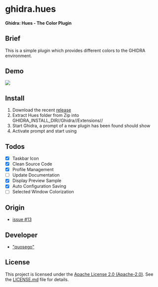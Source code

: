 # ghidra.hues

#### Ghidra: Hues - The Color Plugin

## Brief

This is a simple plugin which provides different colors to the GHIDRA environment.

## Demo

![][ref-demo]

## Install

1. Download the recent [release][ref-releases]
2. Extract Hues folder from Zip into GHIDRA_INSTALL_DIR//Ghidra//Extensions//
3. Start Ghidra, a prompt of a new plugin has been found should show
4. Activate prompt and start using

## Todos

- [x] Taskbar Icon
- [x] Clean Source Code
- [x] Profile Management
- [ ] Update Documentation
- [x] Display Preview Sample
- [x] Auto Configuration Saving
- [ ] Selected Window Colorization

## Origin

+ [issue #13][ref-issue]


## Developer

* ["quosego"][ref-self]

## License

This project is licensed under the [Apache License 2.0 (Apache-2.0)][ref-AP2]. See the [LICENSE.md][ref-lic-path] file for details.

[ref-demo]: ./doc/images/MPeg6GJ4Zr.gif
[ref-releases]: https://github.com/quosego/ghidra.hues/releases
[ref-issue]: https://github.com/NationalSecurityAgency/ghidra/issues/13
[ref-self]: https://github.com/quosego
[ref-lic-path]: ./LICENSE.md
[ref-AP2]: https://tldrlegal.com/license/apache-license-2.0-(apache-2.0)
